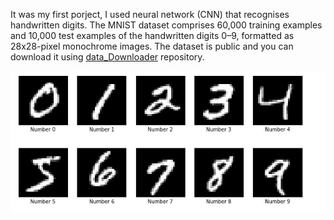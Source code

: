 It was my first porject, I used neural network (CNN) that recognises handwritten digits. The MNIST dataset comprises 60,000 training examples and 10,000 test examples of the handwritten digits 0–9, formatted as 28x28-pixel monochrome images. The dataset is public and you can download it using [data_Downloader](https://github.com/maurehur/data_downloader.git) repository.

![traffic_sings_example.](images/mnist.png)
